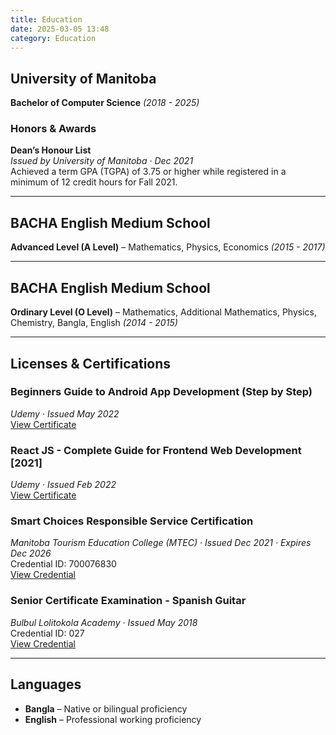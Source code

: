 ```yaml
---
title: Education
date: 2025-03-05 13:48
category: Education
---
```


## University of Manitoba  
**Bachelor of Computer Science** *(2018 - 2025)*  

### Honors & Awards  
**Dean’s Honour List**  
*Issued by University of Manitoba · Dec 2021*  
Achieved a term GPA (TGPA) of 3.75 or higher while registered in a minimum of 12 credit hours for Fall 2021.  

---

## BACHA English Medium School  
**Advanced Level (A Level)** – Mathematics, Physics, Economics *(2015 - 2017)*  

---

## BACHA English Medium School  
**Ordinary Level (O Level)** – Mathematics, Additional Mathematics, Physics, Chemistry, Bangla, English *(2014 - 2015)*  

---

## Licenses & Certifications  

### **Beginners Guide to Android App Development (Step by Step)**  
*Udemy · Issued May 2022*  
[View Certificate](https://www.udemy.com/certificate/UC-7cc42d30-71fd-4c2e-a69a-aa203e50d5e9/)  

### **React JS - Complete Guide for Frontend Web Development [2021]**  
*Udemy · Issued Feb 2022*  
[View Certificate](https://www.udemy.com/certificate/UC-78637621-1795-43c0-a6fc-b87d14b9f189/)  

### **Smart Choices Responsible Service Certification**  
*Manitoba Tourism Education College (MTEC) · Issued Dec 2021 · Expires Dec 2026*  
Credential ID: 700076830  
[View Credential](https://drive.google.com/file/d/1hw-ywZwwu99KTW4-tEFjCO_VDeBmW7lu/view?usp=sharing)  

### **Senior Certificate Examination - Spanish Guitar**  
*Bulbul Lolitokola Academy · Issued May 2018*  
Credential ID: 027  
[View Credential](https://drive.google.com/file/d/1hUXuT95J7DkhxJes_xYLj28o8XMhDge5/view?usp=sharing)  

---

## Languages  

- **Bangla** – Native or bilingual proficiency  
- **English** – Professional working proficiency  
